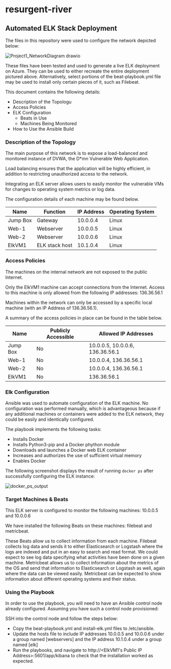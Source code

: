 # resurgent-river
## Automated ELK Stack Deployment

The files in this repository were used to configure the network depicted below:

![Project1_NetworkDiagram drawio](https://user-images.githubusercontent.com/85413148/134089676-83753596-7bd7-4e94-a2bd-2d77029e9f04.png)

These files have been tested and used to generate a live ELK deployment on Azure. They can be used to either recreate the entire deployment pictured above. Alternatively, select portions of the beat-playbook.yml file may be used to install only certain pieces of it, such as Filebeat.


This document contains the following details:
- Description of the Topologu
- Access Policies
- ELK Configuration
  - Beats in Use
  - Machines Being Monitored
- How to Use the Ansible Build


### Description of the Topology

The main purpose of this network is to expose a load-balanced and monitored instance of DVWA, the D*mn Vulnerable Web Application.

Load balancing ensures that the application will be highly efficient, in addition to restricting unauthorized access to the network.

Integrating an ELK server allows users to easily monitor the vulnerable VMs for changes to operating system metrics or log data.

The configuration details of each machine may be found below.

| Name     | Function       | IP Address | Operating System |
|----------|----------------|------------|------------------|
| Jump Box | Gateway        | 10.0.0.4   | Linux            |
| Web-1    | Webserver      | 10.0.0.5   | Linux            |
| Web-2    | Webserver      | 10.0.0.6   | Linux            |
| ElkVM1   | ELK stack host | 10.1.0.4   | Linux            |

### Access Policies

The machines on the internal network are not exposed to the public Internet. 

Only the ElkVM1 machine can accept connections from the Internet. Access to this machine is only allowed from the following IP addresses: 136.36.56.1

Machines within the network can only be accessed by a specific local machine (with an IP Address of 136.36.56.1).

A summary of the access policies in place can be found in the table below.

| Name     | Publicly Accessible | Allowed IP Addresses            |
|----------|---------------------|---------------------------------|
| Jump Box | No                  | 10.0.0.5, 10.0.0.6, 136.36.56.1 |
| Web-1    | No                  | 10.0.0.4, 136.36.56.1           |
| Web-2    | No                  | 10.0.0.4, 136.36.56.1           |
| ElkVM1   | No                  | 136.36.56.1                     |

### Elk Configuration

Ansible was used to automate configuration of the ELK machine. No configuration was performed manually, which is advantageous because if any additional machines or containers were added to the ELK network, they could be easily and identically configured.

The playbook implements the following tasks:
- Installs Docker
- Installs Python3-pip and a Docker phython module
- Downloads and launches a Docker web ELK container
- Increases and authorizes the use of sufficient virtual memory
- Enables Docker

The following screenshot displays the result of running `docker ps` after successfully configuring the ELK instance:

![docker_ps_output](https://user-images.githubusercontent.com/85413148/134089674-da7fb7f6-8271-4a93-b1ba-5bb5d276400d.PNG)

### Target Machines & Beats
This ELK server is configured to monitor the following machines: 10.0.0.5 and 10.0.0.6

We have installed the following Beats on these machines: filebeat and metricbeat.

These Beats allow us to collect information from each machine. Filebeat collects log data and sends it to either Elasticsearch or Logstash where the logs are indexed and put in an easy to search and read format. We could expect to see log data specifying what activities have been done on a given machine. Metricbeat allows us to collect information about the metrics of the OS and send that information to Elasticsearch or Logstash as well, again where the data can be viewed easily. Metricbeat can be expected to show information about different operating systems and their status.


### Using the Playbook
In order to use the playbook, you will need to have an Ansible control node already configured. Assuming you have such a control node provisioned: 

SSH into the control node and follow the steps below:
- Copy the beat-playbook.yml and install-elk.yml files to /etc/ansible.
- Update the hosts file to include IP addresses 10.0.0.5 and 10.0.0.6 under a group named [webservers] and the IP address 10.1.0.4 under a group named [elk]
- Run the playbooks, and navigate to http://<ElkVM1's Public IP Address>:5601/app/kibana to check that the installation worked as expected.
